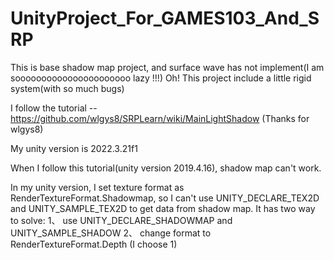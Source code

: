 # UnityProject_For_GAMES103_And_SRP

This is base shadow map project, and surface wave has not implement(I am soooooooooooooooooooooo lazy !!!)
Oh! This project include a little rigid system(with so much bugs)

I follow the tutorial -- https://github.com/wlgys8/SRPLearn/wiki/MainLightShadow  (Thanks for wlgys8)

My unity version is 2022.3.21f1

When I follow this tutorial(unity version 2019.4.16), shadow map can't work.

In my unity version, I set texture format as RenderTextureFormat.Shadowmap, so I can't use UNITY_DECLARE_TEX2D and UNITY_SAMPLE_TEX2D to get data from shadow map.
It has two way to solve:
    1、 use UNITY_DECLARE_SHADOWMAP and UNITY_SAMPLE_SHADOW
    2、 change format to RenderTextureFormat.Depth
    (I choose 1)